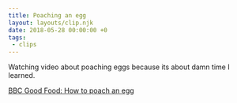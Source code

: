 ```yaml
---
title: Poaching an egg
layout: layouts/clip.njk
date: 2018-05-28 00:00:00 +0
tags: 
 - clips
---
```

Watching video about poaching eggs because its about damn time I learned. 

[BBC Good Food: How to poach an egg](https://www.bbcgoodfood.com/videos/techniques/how-poach-egg)